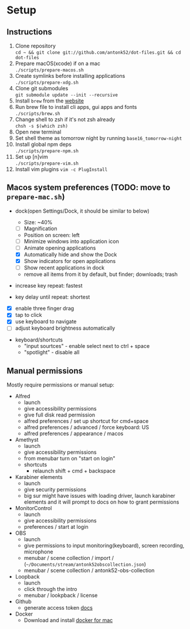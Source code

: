 # Setup

## Instructions

1. Clone repository
    <br>`cd ~ && git clone git://github.com/antonk52/dot-files.git && cd dot-files`
1. Prepare macOS(xcode) if on a mac
    <br>`./scripts/prepare-macos.sh`
1. Create symlinks before installing applications
    <br>`./scripts/prepare-xdg.sh`
1. Clone git submodules
    <br>`git submodule update --init --recursive`
1. Install `brew` from the [website](https://brew.sh/#install)
1. Run brew file to install cli apps, gui apps and fonts
    <br>`./scripts/brew.sh`
1. Change shell to zsh if it's not zsh already
    <br>`chsh -s $(which zsh)`
1. Open new terminal
1. Set shell theme as tomorrow night by running `base16_tomorrow-night`
1. Install global npm deps
    <br>`./scripts/prepare-npm.sh`
1. Set up [n]vim
    <br>`./scripts/prepare-vim.sh`
1. Install vim plugins
    `vim -c PlugInstall`


## Macos system preferences (TODO: move to `prepare-mac.sh`)

- dock(open Settings/Dock, it should be similar to below)
    - Size: ~40%
    - [ ] Magnification
    - Position on screen: left
    - [ ] Minimize windows into application icon
    - [ ] Animate opening applications
    - [x] Automatically hide and show the Dock
    - [x] Show indicators for open applications
    - [ ] Show recent applications in dock
    - remove all items from it by default, but finder; downloads; trash

- increase key repeat: fastest
- key delay until repeat: shortest
- [x] enable three finger drag
- [x] tap to click
- [x] use keyboard to navigate
- [ ] adjust keyboard brightness automatically

- keyboard/shortcuts
    - "input sourtces" - enable select next to ctrl + space
    - "spotlight" - disable all

## Manual permissions

Mostly require permissions or manual setup:

- Alfred
    - launch
    - give accessibility permissions
    - give full disk read permission
    - alfred preferences / set up shortcut for cmd+space
    - alfred preferences / advanced / force keyboard: US
    - alfred preferences / appearance / macos
- Amethyst
    - launch
    - give accessibility permissions
    - from menubar turn on "start on login"
    - shortcuts
    	- relaunch shift + cmd + backspace
- Karabiner elements
    - launch
    - give security permissions
    - big sur might have issues with loading driver, launch karabiner elements and it will prompt to docs on how to grant permissions
- MonitorControl
    - launch
    - give accessibility permissions
    - preferences / start at login
- OBS
    - launch
    - give permissions to input monitoring(keyboard), screen recording, microphone
    - menubar / scene collection / import / (`~/Documents/stream/antonk52obscollection.json`)
    - menubar / scene collection / antonk52-obs-collection
- Loopback
    - launch
    - click through the intro
    - menubar / lookpback / license
- Github
    - generate access token [docs](https://medium.com/@ginnyfahs/github-error-authentication-failed-from-command-line-3a545bfd0ca8)
- Docker
    - Download and install [docker for mac](https://docs.docker.com/desktop/mac/install/)
